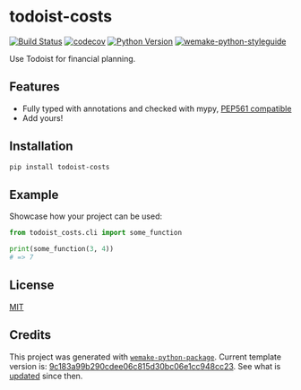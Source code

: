 # todoist-costs

[![Build Status](https://github.com/anatoly-scherbakov/todoist-costs/workflows/test/badge.svg?branch=master&event=push)](https://github.com/anatoly-scherbakov/todoist-costs/actions?query=workflow%3Atest)
[![codecov](https://codecov.io/gh/anatoly-scherbakov/todoist-costs/branch/master/graph/badge.svg)](https://codecov.io/gh/anatoly-scherbakov/todoist-costs)
[![Python Version](https://img.shields.io/pypi/pyversions/todoist-costs.svg)](https://pypi.org/project/todoist-costs/)
[![wemake-python-styleguide](https://img.shields.io/badge/style-wemake-000000.svg)](https://github.com/wemake-services/wemake-python-styleguide)

Use Todoist for financial planning.


## Features

- Fully typed with annotations and checked with mypy, [PEP561 compatible](https://www.python.org/dev/peps/pep-0561/)
- Add yours!


## Installation

```bash
pip install todoist-costs
```


## Example

Showcase how your project can be used:

```python
from todoist_costs.cli import some_function

print(some_function(3, 4))
# => 7
```

## License

[MIT](https://github.com/anatoly-scherbakov/todoist-costs/blob/master/LICENSE)


## Credits

This project was generated with [`wemake-python-package`](https://github.com/wemake-services/wemake-python-package). Current template version is: [9c183a99b290cdee06c815d30bc06e1cc948cc23](https://github.com/wemake-services/wemake-python-package/tree/9c183a99b290cdee06c815d30bc06e1cc948cc23). See what is [updated](https://github.com/wemake-services/wemake-python-package/compare/9c183a99b290cdee06c815d30bc06e1cc948cc23...master) since then.
